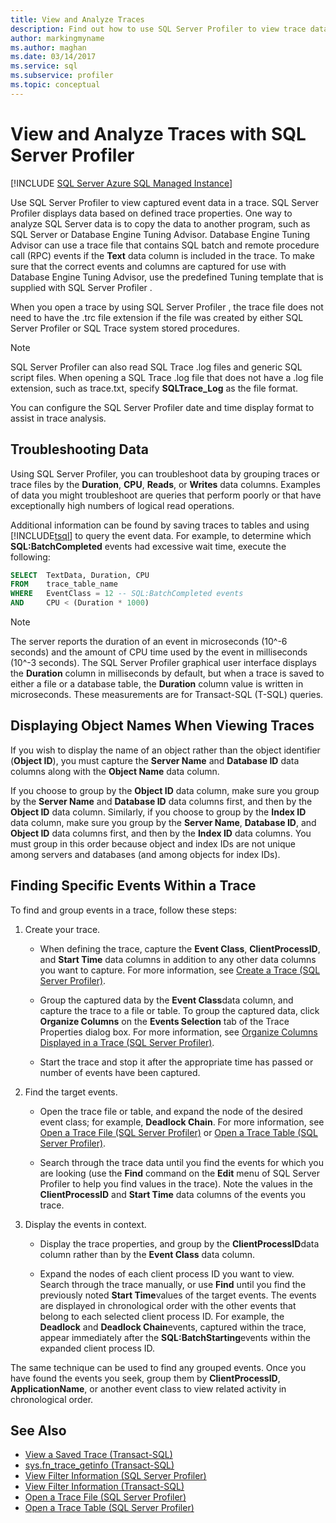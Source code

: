 ```yaml
---
title: View and Analyze Traces
description: Find out how to use SQL Server Profiler to view trace data, find specific events, display object names, and troubleshoot problems.
author: markingmyname
ms.author: maghan
ms.date: 03/14/2017
ms.service: sql
ms.subservice: profiler
ms.topic: conceptual
---
```


# View and Analyze Traces with SQL Server Profiler

[!INCLUDE [SQL Server Azure SQL Managed Instance](../../includes/applies-to-version/sql-asdbmi.md)]

Use SQL Server Profiler to view captured event data in a trace. SQL Server Profiler displays data based on defined trace properties. One way to analyze SQL Server data is to copy the data to another program, such as SQL Server or  Database Engine  Tuning Advisor. Database Engine Tuning Advisor can use a trace file that contains SQL batch and remote procedure call (RPC) events if the **Text** data column is included in the trace. To make sure that the correct events and columns are captured for use with Database Engine Tuning Advisor, use the predefined Tuning template that is supplied with SQL Server Profiler .  
  
 When you open a trace by using SQL Server Profiler , the trace file does not need to have the .trc file extension if the file was created by either SQL Server Profiler or SQL Trace system stored procedures.  
  
> [!NOTE]  
> SQL Server Profiler can also read SQL Trace .log files and generic SQL script files. When opening a SQL Trace .log file that does not have a .log file extension, such as trace.txt, specify **SQLTrace_Log** as the file format.  
  
 You can configure the SQL Server Profiler date and time display format to assist in trace analysis.  
  
## Troubleshooting Data

Using SQL Server Profiler, you can troubleshoot data by grouping traces or trace files by the **Duration**, **CPU**, **Reads**, or **Writes** data columns. Examples of data you might troubleshoot are queries that perform poorly or that have exceptionally high numbers of logical read operations.  
  
 Additional information can be found by saving traces to tables and using [!INCLUDE[tsql](../../includes/tsql-md.md)] to query the event data. For example, to determine which **SQL:BatchCompleted** events had excessive wait time, execute the following:  
  
```sql
SELECT  TextData, Duration, CPU  
FROM    trace_table_name  
WHERE   EventClass = 12 -- SQL:BatchCompleted events  
AND     CPU < (Duration * 1000)  
```  
  
> [!NOTE]  
> The server reports the duration of an event in microseconds (10^-6 seconds) and the amount of CPU time used by the event in milliseconds (10^-3 seconds). The SQL Server Profiler graphical user interface displays the **Duration** column in milliseconds by default, but when a trace is saved to either a file or a database table, the **Duration** column value is written in microseconds. These measurements are for Transact-SQL (T-SQL) queries.
  
## Displaying Object Names When Viewing Traces

If you wish to display the name of an object rather than the object identifier (**Object ID**), you must capture the **Server Name** and **Database ID** data columns along with the **Object Name** data column.  
  
 If you choose to group by the **Object ID** data column, make sure you group by the **Server Name** and **Database ID** data columns first, and then by the **Object ID** data column. Similarly, if you choose to group by the **Index ID** data column, make sure you group by the **Server Name**, **Database ID**, and **Object ID** data columns first, and then by the **Index ID** data columns. You must group in this order because object and index IDs are not unique among servers and databases (and among objects for index IDs).  
  
## Finding Specific Events Within a Trace

To find and group events in a trace, follow these steps:  
  
1. Create your trace.  
  
    -   When defining the trace, capture the **Event Class**, **ClientProcessID**, and **Start Time** data columns in addition to any other data columns you want to capture. For more information, see [Create a Trace &#40;SQL Server Profiler&#41;](../../tools/sql-server-profiler/create-a-trace-sql-server-profiler.md).  
  
    -   Group the captured data by the **Event Class**data column, and capture the trace to a file or table. To group the captured data, click **Organize Columns** on the **Events Selection** tab of the Trace Properties dialog box. For more information, see [Organize Columns Displayed in a Trace &#40;SQL Server Profiler&#41;](../../tools/sql-server-profiler/organize-columns-displayed-in-a-trace-sql-server-profiler.md).  
  
    -   Start the trace and stop it after the appropriate time has passed or number of events have been captured.  
  
2.  Find the target events.  
  
    -   Open the trace file or table, and expand the node of the desired event class; for example, **Deadlock Chain**. For more information, see [Open a Trace File &#40;SQL Server Profiler&#41;](../../tools/sql-server-profiler/open-a-trace-file-sql-server-profiler.md) or [Open a Trace Table &#40;SQL Server Profiler&#41;](../../tools/sql-server-profiler/open-a-trace-table-sql-server-profiler.md).  
  
    -   Search through the trace data until you find the events for which you are looking (use the **Find** command on the **Edit** menu of SQL Server Profiler to help you find values in the trace). Note the values in the **ClientProcessID** and **Start Time** data columns of the events you trace.  
  
3.  Display the events in context.  
  
    -   Display the trace properties, and group by the **ClientProcessID**data column rather than by the **Event Class** data column.  
  
    -   Expand the nodes of each client process ID you want to view. Search through the trace manually, or use **Find** until you find the previously noted **Start Time**values of the target events. The events are displayed in chronological order with the other events that belong to each selected client process ID. For example, the **Deadlock** and **Deadlock Chain**events, captured within the trace, appear immediately after the **SQL:BatchStarting**events within the expanded client process ID.  
  
 The same technique can be used to find any grouped events. Once you have found the events you seek, group them by **ClientProcessID**, **ApplicationName**, or another event class to view related activity in chronological order.  
  
## See Also

- [View a Saved Trace &#40;Transact-SQL&#41;](../../relational-databases/sql-trace/view-a-saved-trace-transact-sql.md)
- [sys.fn_trace_getinfo &#40;Transact-SQL&#41;](../../relational-databases/system-functions/sys-fn-trace-getinfo-transact-sql.md)
- [View Filter Information &#40;SQL Server Profiler&#41;](../../tools/sql-server-profiler/view-filter-information-sql-server-profiler.md)
- [View Filter Information &#40;Transact-SQL&#41;](../../relational-databases/sql-trace/view-filter-information-transact-sql.md)
- [Open a Trace File &#40;SQL Server Profiler&#41;](../../tools/sql-server-profiler/open-a-trace-file-sql-server-profiler.md)
- [Open a Trace Table &#40;SQL Server Profiler&#41;](../../tools/sql-server-profiler/open-a-trace-table-sql-server-profiler.md)
